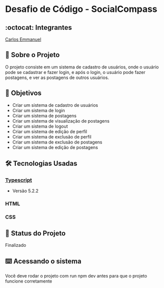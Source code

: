 # Desafio de Código - SocialCompass

## :octocat: Integrantes

[Carlos Emmanuel](https://github.com/carlosemmanueldev)

## :page_with_curl: Sobre o Projeto

O projeto consiste em um sistema de cadastro de usuários, onde o usuário pode se cadastrar e fazer login, e após o
login, o usuário pode fazer postagens, e ver as postagens de outros usuários.

## :round_pushpin: Objetivos

* Criar um sistema de cadastro de usuários
* Criar um sistema de login
* Criar um sistema de postagens
* Criar um sistema de visualização de postagens
* Criar um sistema de logout
* Criar um sistema de edição de perfil
* Criar um sistema de exclusão de perfil
* Criar um sistema de exclusão de postagens
* Criar um sistema de edição de postagens

## :hammer_and_wrench: Tecnologias Usadas

### [Typescript](https://www.typescriptlang.org)

* Versão 5.2.2

### HTML

### CSS

## :construction: Status do Projeto

Finalizado

## :keyboard: Acessando o sistema

Você deve rodar o projeto com run npm dev antes para que o projeto funcione corretamente
